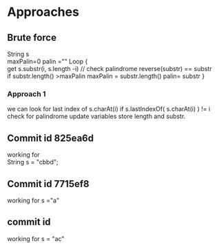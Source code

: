 # Approaches

## Brute force

String s  
maxPalin=0
palin =""
Loop {  
    get s.substr(i, s.length -i)
    // check palindrome
    reverse(substr) == substr  
    if substr.length() >maxPalin
        maxPalin =  substr.length()
        palin= substr
}  

### Approach 1

we can look for last index of s.charAt(i)
if s.lastIndexOf( s.charAt(i) ) != i
    check for palindrome
    update variables store length and substr.

## Commit id 825ea6d

working for  
String s = "cbbd";  

## Commit id 7715ef8

working for s ="a"

## commit id  

working for s = "ac"
